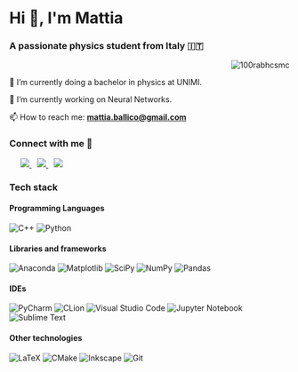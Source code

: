 <h1>Hi 👋, I'm Mattia</h1>
<h3>A passionate physics student from Italy 🇮🇹</h3>

<p align="right"> <img src="https://komarev.com/ghpvc/?username=Mattia04&label=Profile%20views&color=0e75b6&style=flat" alt="100rabhcsmc" /> </p>

🔭 I’m currently doing a bachelor in physics at UNIMI.

🌱 I’m currently working on Neural Networks.

📫 How to reach me: **mattia.ballico@gmail.com**

<h3> Connect with me 🤝 </h3>

<div style="margin-left: 10px;">
	<a style="margin-left: 10px;" target="_blank" href="https://github.com/Mattia04">
		<img src="https://img.icons8.com/doodle/40/000000/github--v1.png">
	</a>
        <a style="margin-left: 10px;" target="_blank" href="https://instagram.com/Mattia_BLL">
		<img src="https://img.icons8.com/doodle/40/000000/instagram-new--v2.png">
	</a>
	<a style="margin-left: 10px;" target="_blank" href="https://x.com/Mattia54783216">
		<img src="https://img.icons8.com/doodle/1x/twitter-squared--v2.png">
	</a>
</div>

<!--
---

<h3>Stats</h3>
  
![Mattia04's Stats](https://github-readme-stats.vercel.app/api?username=Mattia04&theme=monokai&show_icons=true&hide_border=true&count_private=false)

![Mattia04's Streak](https://github-readme-streak-stats.herokuapp.com/?user=Mattia04&theme=monokai&hide_border=true)

![Mattia04's Top Languages](https://github-readme-stats.vercel.app/api/top-langs/?username=Mattia04&theme=monokai&show_icons=true&hide_border=true&hide_progress=true)

-->

<h3>Tech stack</h3>
<h4>Programming Languages</h4>

  <!-- ![Fortran](https://img.shields.io/badge/Fortran-%23734F96.svg?style=for-the-badge&logo=fortran&logoColor=white) -->

  <!-- ![C](https://img.shields.io/badge/c-%2300599C.svg?style=for-the-badge&logo=c&logoColor=white) -->
  
  ![C++](https://img.shields.io/badge/c++-%2300599C.svg?style=for-the-badge&logo=c%2B%2B&logoColor=white) 
  ![Python](https://img.shields.io/badge/python-3670A0?style=for-the-badge&logo=python&logoColor=ffdd54)

<h4>Libraries and frameworks</h4> 

  ![Anaconda](https://img.shields.io/badge/Anaconda-%2344A833.svg?style=for-the-badge&logo=anaconda&logoColor=white) 
  ![Matplotlib](https://img.shields.io/badge/Matplotlib-%23ffffff.svg?style=for-the-badge&logo=Matplotlib&logoColor=black) 
  ![SciPy](https://img.shields.io/badge/SciPy-%230C55A5.svg?style=for-the-badge&logo=scipy&logoColor=%white) 
  ![NumPy](https://img.shields.io/badge/numpy-%23013243.svg?style=for-the-badge&logo=numpy&logoColor=white) 
  ![Pandas](https://img.shields.io/badge/pandas-%23150458.svg?style=for-the-badge&logo=pandas&logoColor=white) 
  <!-- ![Keras](https://img.shields.io/badge/Keras-%23D00000.svg?style=for-the-badge&logo=Keras&logoColor=white) --> 
  <!-- ![PyTorch](https://img.shields.io/badge/PyTorch-%23EE4C2C.svg?style=for-the-badge&logo=PyTorch&logoColor=white) --> 
  <!-- ![scikit-learn](https://img.shields.io/badge/scikit--learn-%23F7931E.svg?style=for-the-badge&logo=scikit-learn&logoColor=white) --> 
  <!-- ![Pytest](https://img.shields.io/badge/pytest-%23ffffff.svg?style=for-the-badge&logo=pytest&logoColor=2f9fe3) --> 
  <!-- ![TensorFlow](https://img.shields.io/badge/TensorFlow-%23FF6F00.svg?style=for-the-badge&logo=TensorFlow&logoColor=white) --> 
  <!-- ![Qiskit](https://img.shields.io/badge/Qiskit-%236929C4.svg?style=for-the-badge&logo=Qiskit&logoColor=white) --> 
<h4>IDEs</h4> 

  ![PyCharm](https://img.shields.io/badge/pycharm-143?style=for-the-badge&logo=pycharm&logoColor=black&color=black&labelColor=green) 
  ![CLion](https://img.shields.io/badge/CLion-black?style=for-the-badge&logo=clion&logoColor=white) 
  ![Visual Studio Code](https://img.shields.io/badge/Visual%20Studio%20Code-0078d7.svg?style=for-the-badge&logo=visual-studio-code&logoColor=white) 
  ![Jupyter Notebook](https://img.shields.io/badge/jupyter-%23FA0F00.svg?style=for-the-badge&logo=jupyter&logoColor=white) 
  ![Sublime Text](https://img.shields.io/badge/sublime_text-%23575757.svg?style=for-the-badge&logo=sublime-text&logoColor=important) 
<h4>Other technologies</h4>

  ![LaTeX](https://img.shields.io/badge/latex-%23008080.svg?style=for-the-badge&logo=latex&logoColor=white) 
  ![CMake](https://img.shields.io/badge/CMake-%23008FBA.svg?style=for-the-badge&logo=cmake&logoColor=white) 
  ![Inkscape](https://img.shields.io/badge/Inkscape-e0e0e0?style=for-the-badge&logo=inkscape&logoColor=080A13) 
  ![Git](https://img.shields.io/badge/git-%23F05033.svg?style=for-the-badge&logo=git&logoColor=white) 
  <!-- ![Docker](https://img.shields.io/badge/docker-%230db7ed.svg?style=for-the-badge&logo=docker&logoColor=white) -->
  <!-- ![MySQL](https://img.shields.io/badge/mysql-4479A1.svg?style=for-the-badge&logo=mysql&logoColor=white) -->
